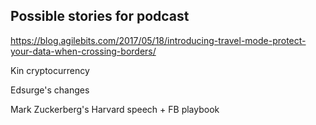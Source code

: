 ## Possible stories for podcast

https://blog.agilebits.com/2017/05/18/introducing-travel-mode-protect-your-data-when-crossing-borders/

Kin cryptocurrency

Edsurge's changes

Mark Zuckerberg's Harvard speech + FB playbook
